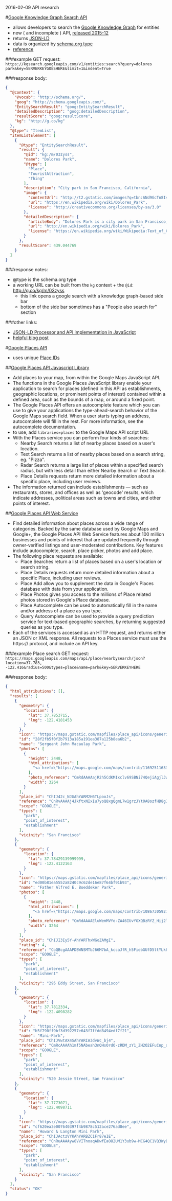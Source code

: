 2016-02-09 API research

#[Google Knowledge Graph Search API](https://developers.google.com/knowledge-graph/)
- allows developers to search the [Google Knowledge Graph](https://en.wikipedia.org/wiki/Knowledge_Graph) for entities
- new ( and incomplete ) API, [released 2015-12](https://plus.google.com/109936836907132434202/posts/iY8NZGFF6DN)
- returns [JSON-LD](https://developers.google.com/schemas/formats/json-ld?hl=en)
- data is organized by [schema.org type](http://schema.org/docs/gs.html#schemaorg_types)
- [reference](https://developers.google.com/knowledge-graph/reference/rest/v1/)

###example GET request:
`https://kgsearch.googleapis.com/v1/entities:search?query=dolores park&key=SERVERKEYGOESHERE&limit=1&indent=True`

###response body:

```json
{
  "@context": {
    "@vocab": "http://schema.org/",
    "goog": "http://schema.googleapis.com/",
    "EntitySearchResult": "goog:EntitySearchResult",
    "detailedDescription": "goog:detailedDescription",
    "resultScore": "goog:resultScore",
    "kg": "http://g.co/kg"
  },
  "@type": "ItemList",
  "itemListElement": [
    {
      "@type": "EntitySearchResult",
      "result": {
        "@id": "kg:/m/03zyss",
        "name": "Dolores Park",
        "@type": [
          "Place",
          "TouristAttraction",
          "Thing"
        ],
        "description": "City park in San Francisco, California",
        "image": {
          "contentUrl": "http://t2.gstatic.com/images?q=tbn:ANd9GcTn8I4Hv9tQdAxsfnnvL8s4W8qom47iWhhNDpldvvXg4JVUXqUx",
          "url": "https://en.wikipedia.org/wiki/Dolores_Park",
          "license": "http://creativecommons.org/licenses/by-sa/3.0"
        },
        "detailedDescription": {
          "articleBody": "Dolores Park is a city park in San Francisco, California. It is located two blocks south of Mission Dolores at the western edge of the Mission District. ",
          "url": "http://en.wikipedia.org/wiki/Dolores_Park",
          "license": "https://en.wikipedia.org/wiki/Wikipedia:Text_of_Creative_Commons_Attribution-ShareAlike_3.0_Unported_License"
        }
      },
      "resultScore": 439.044769
    }
  ]
}
```

###response notes:
- @type is the schema.org type
- a working URL can be built from the `kg` context + the `@id`: http://g.co/kg/m/03zyss
	- this link opens a google search with a knowledge graph-based side bar
	- bottom of the side bar sometimes has a "People also search for" section

###other links:
- [JSON-LD Processor and API implementation in JavaScript](https://github.com/digitalbazaar/jsonld.js)
- [helpful blog post](http://www.seoskeptic.com/google-releases-knowledge-graph-api/)




#[Google Places API](https://developers.google.com/places/)
- uses unique [Place IDs](https://developers.google.com/places/place-id)

##[Google Places API Javascript Library](https://developers.google.com/places/javascript/)

- Add places to your map, from within the Google Maps JavaScript API.
- The functions in the Google Places JavaScript library enable your application to search for places (defined in this API as establishments, geographic locations, or prominent points of interest) contained within a defined area, such as the bounds of a map, or around a fixed point.
- The Google Places API offers an autocomplete feature which you can use to give your applications the type-ahead-search behavior of the Google Maps search field. When a user starts typing an address, autocomplete will fill in the rest. For more information, see the autocomplete documentation.
- to use, add `libraries=places` to the Google Maps API script URL
- With the Places service you can perform four kinds of searches:
	- Nearby Search returns a list of nearby places based on a user's location.
	- Text Search returns a list of nearby places based on a search string, eg. "Pizza".
	- Radar Search returns a large list of places within a specified search radius, but with less detail than either Nearby Search or Text Search.
	- Place Details requests return more detailed information about a specific place, including user reviews.
- The information returned can include establishments — such as restaurants, stores, and offices as well as 'geocode' results, which indicate addresses, political areas such as towns and cities, and other points of interest.




##[Google Places API Web Service](https://developers.google.com/places/web-service/)
- Find detailed information about places across a wide range of categories. Backed by the same database used by Google Maps and Google+, the Google Places API Web Service features about 100 million businesses and points of interest that are updated frequently through owner-verified listings and user-moderated contributions. Key features include autocomplete, search, place picker, photos and add place.
- The following place requests are available:
	- Place Searches return a list of places based on a user's location or search string.
	- Place Details requests return more detailed information about a specific Place, including user reviews.
	- Place Add allow you to supplement the data in Google's Places database with data from your application.
	- Place Photos gives you access to the millions of Place related photos stored in Google's Place database.
	- Place Autocomplete can be used to automatically fill in the name and/or address of a place as you type.
	- Query Autocomplete can be used to provide a query prediction service for text-based geographic searches, by returning suggested queries as you type.
- Each of the services is accessed as an HTTP request, and returns either an JSON or XML response. All requests to a Places service must use the https:// protocol, and include an API key.

###example Place search GET request:
`https://maps.googleapis.com/maps/api/place/nearbysearch/json?location=37.783, -122.416&radius=500&types=place&name=park&key=SERVERKEYHERE`

###response body:

```json
{
  "html_attributions": [],
  "results": [
    {
      "geometry": {
        "location": {
          "lat": 37.7853715,
          "lng": -122.4181453
        }
      },
      "icon": "https://maps.gstatic.com/mapfiles/place_api/icons/generic_recreational-71.png",
      "id": "28f2fb5f0f2b7913a185a191ea387a125b8ea6b2",
      "name": "Sergeant John Macaulay Park",
      "photos": [
        {
          "height": 2448,
          "html_attributions": [
            "<a href=\"https://maps.google.com/maps/contrib/116925116332960548099/photos\">Elliot Schwartz</a>"
          ],
          "photo_reference": "CmRdAAAAajR2h5CdKMIxclv69SBNi74QejiAgjlJwvYyKnUuWY-nMT4roPvD735NnprTebwfgwohWgidfjHBVk7juW3jU6eudNx4Xbg2vKSV5p62axRiT7p2GPAxy0B6kHV7YT4-EhBH91EyLko6fNmGjJLDcjs2GhRpQIZKb5gI8FotAV4DkZXas5mIuw",
          "width": 3264
        }
      ],
      "place_id": "ChIJ42c_NJGAhYARM2H6TLpooJs",
      "reference": "CnRvAAAAj4JkftxNIxIu7yoQ8xgQgmL7w1grzJYt0A8ozfHD8gIEAmIbS5RoY0dPnWbUS3jWvr3nM5KFqcjIl0ycyk5_bX6JyduY0i2OfW1XUuue5rW6Y9rLn9Ja43X5tKkqEqEZtVMYX5lfEy4TL-Q9xd3mcBIQXuMMmmYrx176xiC7yqG8EhoUWVNtbE6TghHtTLoXxdmXt4CWtXI",
      "scope": "GOOGLE",
      "types": [
        "park",
        "point_of_interest",
        "establishment"
      ],
      "vicinity": "San Francisco"
    },
    {
      "geometry": {
        "location": {
          "lat": 37.78429139999999,
          "lng": -122.4122163
        }
      },
      "icon": "https://maps.gstatic.com/mapfiles/place_api/icons/generic_recreational-71.png",
      "id": "ed00b81ea5552a8240c9c62de16e87f64bf91b93",
      "name": "Father Alfred E. Boeddeker Park",
      "photos": [
        {
          "height": 2448,
          "html_attributions": [
            "<a href=\"https://maps.google.com/maps/contrib/108673059277097287288/photos\">Mo Devlin</a>"
          ],
          "photo_reference": "CmRdAAAAEluWemMVYo-ZA46IUvYGXQBzRYZ_Hij2lcZyaM8ATCiWP12V0_nYG6bbJajfwT5rGBh97ilUMgzBLCxtd6T_lyQOJH193dn1uIf9mNs8LZVX6aEUx0PHpjKNz-KeuMbDEhDZbaXcvnVjf9SIomhTnZgXGhQntX5NVP_T-rdiGNbBlR1XkmOpVQ",
          "width": 3264
        }
      ],
      "place_id": "ChIJI3Iy5Y-AhYARThxWGoZAMgI",
      "rating": 4,
      "reference": "CoQBcgAAAPDBWNSMTbJ66M7bA_kccaJfR_h5FiebGUfD5ltYLk8bYJEQjuPwoXVkogNqy0q5efLFPgXFLSZWzKPMZIkM7hJ22hgZHdzyaSm_UgnN_JyIpwWBjBZzuU7WzLFEOOcMgIbZk0ztreV06SRcR3Vu3HnG3Ea8Dbls0C7sKLWLEO1VEhAusbFMBCjtZZDOUo5ImwASGhSvxXsNXXh9cUmK3xSp0jS6vrYzuw",
      "scope": "GOOGLE",
      "types": [
        "park",
        "point_of_interest",
        "establishment"
      ],
      "vicinity": "295 Eddy Street, San Francisco"
    },
    {
      "geometry": {
        "location": {
          "lat": 37.7812334,
          "lng": -122.4098282
        }
      },
      "icon": "https://maps.gstatic.com/mapfiles/place_api/icons/generic_recreational-71.png",
      "id": "b5f790ff9bf3d392257e643f7ffdd8494edf7f21",
      "name": "Mini-Park",
      "place_id": "ChIJVwtAX4SAhYARIA3dvWc_bj4",
      "reference": "CmRcAAAAh1mf5NAbeah3nQHsOrdO-zRDM_zY1_ZH2O2EFuCnp_dZUZ4dN6WbtBKEcszgspglzDz4OMwM8bFQG4P9efmriEVVRWYCYa8C_G9OwIzrhkDMTfPEKmYwjs9H3jcLpsGyEhBSH48XMR71-sQiKEYkTaEGGhSbi9HPjpjzG_6RRX2vna5kTC4CCw",
      "scope": "GOOGLE",
      "types": [
        "park",
        "point_of_interest",
        "establishment"
      ],
      "vicinity": "520 Jessie Street, San Francisco"
    },
    {
      "geometry": {
        "location": {
          "lat": 37.7773071,
          "lng": -122.4098711
        }
      },
      "icon": "https://maps.gstatic.com/mapfiles/place_api/icons/generic_recreational-71.png",
      "id": "cf620ea3e007640397f4b9878c512ace276ad8ee",
      "name": "Howard & Langton Mini Park",
      "place_id": "ChIJActzVYKAhYARBZC1Fr87eIE",
      "reference": "CnRuAAAAyw8VVITnoaqADwfEaO82UM1Y3ub9w-MCG4QC1VQ3WyBraprSgwEhVEZ3SHmpEVsEesKg0O67c74PUB01zf_a8kxa9ifM3soQZraTwvBdMJhq5hLsKPof1ri64rwJQFuHIdkV9LX-5ZiIRH3wkyfeKBIQFcVUs3ih49LKT80_2NM5vhoUTcmAao5OW2QgiySKpMJdkio2LWY",
      "scope": "GOOGLE",
      "types": [
        "park",
        "point_of_interest",
        "establishment"
      ],
      "vicinity": "San Francisco"
    }
  ],
  "status": "OK"
}
```